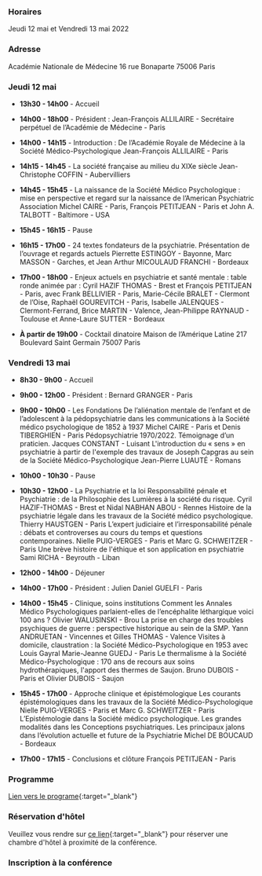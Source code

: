 ### Horaires
Jeudi 12 mai et Vendredi 13 mai 2022

### Adresse
Académie Nationale de Médecine
16 rue Bonaparte
75006 Paris

### Jeudi 12 mai

- **13h30 - 14h00** - Accueil

- **14h00 - 18h00** - Président : Jean-François ALLILAIRE - Secrétaire perpétuel de l’Académie de Médecine - Paris

- **14h00 - 14h15** - Introduction : De l’Académie Royale de Médecine à la Société Médico-Psychologique
Jean-François ALLILAIRE - Paris

- **14h15 - 14h45** - La société française au milieu du XIXe siècle
Jean-Christophe COFFIN - Aubervilliers

- **14h45 - 15h45** - La naissance de la Société Médico Psychologique : mise en perspective et regard sur la naissance de l’American Psychiatric Association
Michel CAIRE - Paris, François PETITJEAN - Paris et John A. TALBOTT - Baltimore - USA

- **15h45 - 16h15** - Pause

- **16h15 - 17h00** - 24 textes fondateurs de la psychiatrie. Présentation de l’ouvrage et regards actuels
Pierrette ESTINGOY - Bayonne, Marc MASSON - Garches, et Jean Arthur MICOULAUD FRANCHI - Bordeaux

- **17h00 - 18h00** - Enjeux actuels en psychiatrie et santé mentale : table ronde
animée par : Cyril HAZIF THOMAS - Brest et François PETITJEAN - Paris, avec Frank BELLIVIER - Paris, Marie-Cécile BRALET - Clermont de l’Oise, Raphaël GOUREVITCH - Paris, Isabelle JALENQUES - Clermont-Ferrand, Brice MARTIN - Valence, Jean-Philippe RAYNAUD - Toulouse et Anne-Laure SUTTER - Bordeaux

- **À partir de 19h00** - Cocktail dinatoire
Maison de l’Amérique Latine
217 Boulevard Saint Germain
75007 Paris

### Vendredi 13 mai

- **8h30 - 9h00** - Accueil

- **9h00 - 12h00** - Président : Bernard GRANGER - Paris

- **9h00 - 10h00** - Les Fondations
De l’aliénation mentale de l’enfant et de l’adolescent à la pédopsychiatrie dans les communications à la Société médico psychologique de 1852 à 1937
Michel CAIRE - Paris et Denis TIBERGHIEN - Paris
Pédopsychiatrie 1970/2022. Témoignage d’un praticien.
Jacques CONSTANT - Luisant
L'introduction du « sens » en psychiatrie à partir de l'exemple des travaux de Joseph Capgras au sein de la Société Médico-Psychologique
Jean-Pierre LUAUTÉ - Romans

- **10h00 - 10h30** - Pause

- **10h30 - 12h00** - La Psychiatrie et la loi
Responsabilité pénale et Psychiatrie : de la Philosophie des Lumières à la société du risque.
Cyril HAZIF-THOMAS - Brest et Nidal NABHAN ABOU - Rennes
Histoire de la psychiatrie légale dans les travaux de la Société médico psychologique.
Thierry HAUSTGEN - Paris
L’expert judiciaire et l’irresponsabilité pénale : débats et controverses au cours du temps et questions contemporaines.
Nielle PUIG-VERGES - Paris et Marc G. SCHWEITZER - Paris
Une brève histoire de l'éthique et son application en psychiatrie
Sami RICHA - Beyrouth - Liban

- **12h00 - 14h00** - Déjeuner

- **14h00 - 17h00** - Président : Julien Daniel GUELFI - Paris

- **14h00 - 15h45** - Clinique, soins institutions
Comment les Annales Médico Psychologiques parlaient-elles de l’encéphalite léthargique voici 100 ans ?
Olivier WALUSINSKI - Brou
La prise en charge des troubles psychiques de guerre : perspective historique au sein de la SMP.
Yann ANDRUETAN - Vincennes et Gilles THOMAS - Valence
Visites à domicile, claustration : la Société Médico-Psychologique en 1953 avec Louis Gayral
Marie-Jeanne GUEDJ - Paris
Le thermalisme à la Société Médico-Psychologique : 170 ans de recours aux soins hydrothérapiques, l'apport des thermes de Saujon.
Bruno DUBOIS - Paris et Olivier DUBOIS - Saujon

- **15h45 - 17h00** - Approche clinique et épistémologique
Les courants épistémologiques dans les travaux de la Société Médico-Psychologique
Nielle PUIG-VERGES - Paris et Marc G. SCHWEITZER - Paris
L’Epistémologie dans la Société médico psychologique. Les grandes modalités dans les Conceptions psychiatriques. Les principaux jalons dans l’évolution actuelle et future de la Psychiatrie
Michel DE BOUCAUD - Bordeaux

- **17h00 - 17h15** - Conclusions et clôture
François PETITJEAN - Paris

### Programme
[Lien vers le programe](https://medicopsy.com/assets/docs/covid-19/programme-170-ans.pdf){:target="_blank"}

### Réservation d'hôtel
Veuillez vous rendre sur [ce lien](https://platform.revolugo.com/hotels?wid=170-ans-de-la-smp){:target="_blank"} pour réserver une chambre d'hôtel à proximité de la conférence.

### Inscription à la conférence
